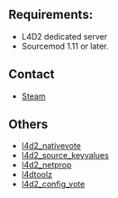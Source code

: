 ## Requirements:

- L4D2 dedicated server
- Sourcemod 1.11 or later.

## Contact

- [Steam](https://steamcommunity.com/profiles/76561198086366224/)

## Others

- [l4d2_nativevote](https://github.com/fdxx/l4d2_nativevote)
- [l4d2_source_keyvalues](https://github.com/fdxx/l4d2_source_keyvalues)
- [l4d2_netprop](https://github.com/fdxx/l4d2_netprop)
- [l4dtoolz](https://github.com/fdxx/l4dtoolz)
- [l4d2_config_vote](https://github.com/fdxx/l4d2_config_vote)
